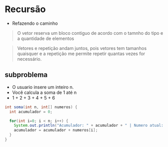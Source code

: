 # Recursão

- Refazendo o caminho

> O vetor reserva um bloco contiguo de acordo com o tamnho do tipo e a quantidade de elementos

> Vetores e repetição andam juntos, pois vetores tem tamanhos quaisquer e a repetição me permite repetir quantas vezes for necessário.

## subproblema

- O usuario insere um inteiro n.
- Você calcula a soma de 1 até n
- 1 + 2 + 3 + 4 + 5 + 6

```java
int soma(int n, int[] numeros) {
  int acumulador = 0;

  for(int i=0; i < n; i++) {
    System.out.println("Acumulador: " + acumulador + " | Numero atual: " + numeros[i]);
    acumulador = acumulador + numeros[i];
  }
}
```
